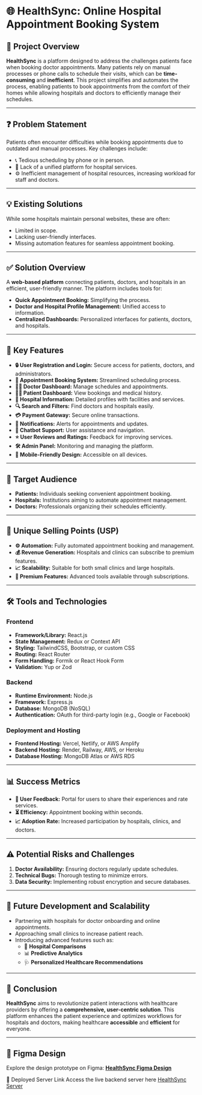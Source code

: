 # 🌐 HealthSync: Online Hospital Appointment Booking System

## 📌 **Project Overview**
**HealthSync** is a platform designed to address the challenges patients face when booking doctor appointments. Many patients rely on manual processes or phone calls to schedule their visits, which can be **time-consuming** and **inefficient**. This project simplifies and automates the process, enabling patients to book appointments from the comfort of their homes while allowing hospitals and doctors to efficiently manage their schedules.

---

## ❓ **Problem Statement**
Patients often encounter difficulties while booking appointments due to outdated and manual processes. Key challenges include:
- 📞 Tedious scheduling by phone or in person.
- 🏥 Lack of a unified platform for hospital services.
- ⚙️ Inefficient management of hospital resources, increasing workload for staff and doctors.

---

## 💡 **Existing Solutions**
While some hospitals maintain personal websites, these are often:
- Limited in scope.
- Lacking user-friendly interfaces.
- Missing automation features for seamless appointment booking.

---

## ✅ **Solution Overview**
A **web-based platform** connecting patients, doctors, and hospitals in an efficient, user-friendly manner. The platform includes tools for:
- **Quick Appointment Booking:** Simplifying the process.
- **Doctor and Hospital Profile Management:** Unified access to information.
- **Centralized Dashboards:** Personalized interfaces for patients, doctors, and hospitals.

---

## 🌟 **Key Features**
- **🔒 User Registration and Login:** Secure access for patients, doctors, and administrators.
- **📅 Appointment Booking System:** Streamlined scheduling process.
- **👨‍⚕️ Doctor Dashboard:** Manage schedules and appointments.
- **🧑‍⚕️ Patient Dashboard:** View bookings and medical history.
- **🏥 Hospital Information:** Detailed profiles with facilities and services.
- **🔍 Search and Filters:** Find doctors and hospitals easily.
- **💳 Payment Gateway:** Secure online transactions.
- **🔔 Notifications:** Alerts for appointments and updates.
- **🤖 Chatbot Support:** User assistance and navigation.
- **⭐ User Reviews and Ratings:** Feedback for improving services.
- **🛠️ Admin Panel:** Monitoring and managing the platform.
- **📱 Mobile-Friendly Design:** Accessible on all devices.

---

## 👥 **Target Audience**
- **Patients:** Individuals seeking convenient appointment booking.
- **Hospitals:** Institutions aiming to automate appointment management.
- **Doctors:** Professionals organizing their schedules efficiently.

---

## 🔑 **Unique Selling Points (USP)**
- **⚙️ Automation:** Fully automated appointment booking and management.
- **💰 Revenue Generation:** Hospitals and clinics can subscribe to premium features.
- **📈 Scalability:** Suitable for both small clinics and large hospitals.
- **🌟 Premium Features:** Advanced tools available through subscriptions.

---

## 🛠️ **Tools and Technologies**
### **Frontend**
- **Framework/Library:** React.js
- **State Management:** Redux or Context API
- **Styling:** TailwindCSS, Bootstrap, or custom CSS
- **Routing:** React Router
- **Form Handling:** Formik or React Hook Form
- **Validation:** Yup or Zod

### **Backend**
- **Runtime Environment:** Node.js
- **Framework:** Express.js
- **Database:** MongoDB (NoSQL)
- **Authentication:** OAuth for third-party login (e.g., Google or Facebook)

### **Deployment and Hosting**
- **Frontend Hosting:** Vercel, Netlify, or AWS Amplify
- **Backend Hosting:** Render, Railway, AWS, or Heroku
- **Database Hosting:** MongoDB Atlas or AWS RDS

---

## 📊 **Success Metrics**
- **📝 User Feedback:** Portal for users to share their experiences and rate services.
- **⏳ Efficiency:** Appointment booking within seconds.
- **📈 Adoption Rate:** Increased participation by hospitals, clinics, and doctors.

---

## ⚠️ **Potential Risks and Challenges**
1. **Doctor Availability:** Ensuring doctors regularly update schedules.
2. **Technical Bugs:** Thorough testing to minimize errors.
3. **Data Security:** Implementing robust encryption and secure databases.

---

## 🚀 **Future Development and Scalability**
- Partnering with hospitals for doctor onboarding and online appointments.
- Approaching small clinics to increase patient reach.
- Introducing advanced features such as:
  - 🏥 **Hospital Comparisons**
  - 📊 **Predictive Analytics**
  - 🩺 **Personalized Healthcare Recommendations**

---

## 🎯 **Conclusion**
**HealthSync** aims to revolutionize patient interactions with healthcare providers by offering a **comprehensive, user-centric solution**. This platform enhances the patient experience and optimizes workflows for hospitals and doctors, making healthcare **accessible** and **efficient** for everyone.

---

## 🎨 **Figma Design**
Explore the design prototype on Figma: [**HealthSync Figma Design**](https://www.figma.com/design/FKWyOSkxyp9z6sxprGhNGN/Hospital-website-design?node-id=0-1&t=QmXlnhZ4BJNxfSS1-1)

📌 Deployed Server Link
Access the live backend server here 
[HealthSync Server](https://health-sync-e8lf.onrender.com)
